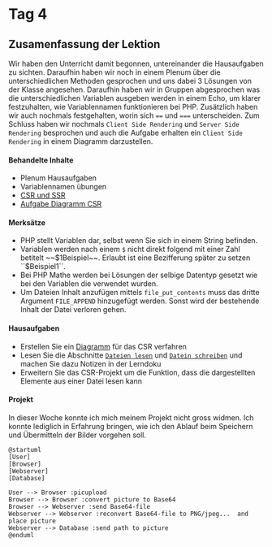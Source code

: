 # Tag 4

## Zusamenfassung der Lektion

Wir haben den Unterricht damit begonnen, untereinander die Hausaufgaben zu sichten. Daraufhin haben wir noch in einem Plenum über die unterschiedlichen Methoden gesprochen und uns dabei 3 Lösungen von der Klasse angesehen. Daraufhin haben wir in Gruppen abgesprochen was die unterschiedlichen Variablen ausgeben werden in einem Echo, um klarer festzuhalten, wie Variablennamen funktionieren bei PHP. Zusätzlich haben wir auch nochmals festgehalten, worin sich ``==`` und ``===`` unterscheiden. Zum Schluss haben wir nochmals ``Client Side Rendering`` und ``Server Side Rendering`` besprochen und auch die Aufgabe erhalten ein ``Client Side Rendering`` in einem Diagramm darzustellen.

<!-- tabs:start -->

#### **Behandelte Inhalte**

- Plenum Hausaufgaben
- Variablennamen übungen
- [CSR und SSR](../tech/csr_ssr.md)
- [Aufgabe Diagramm CSR](../tech/csr_ssr.md)

#### **Merksätze**

- PHP stellt Variablen dar, selbst wenn Sie sich in einem String befinden.
- Variablen werden nach einem ``$`` nicht direkt folgend mit einer Zahl betitelt ~~$1Beispiel~~. Erlaubt ist eine Bezifferung später zu setzen ``$Beispiel1``.
- Bei PHP Mathe werden bei Lösungen der selbige Datentyp gesetzt wie bei den Variablen die verwendet wurden.
- Um Dateien Inhalt anzufügen mittels ``file_put_contents`` muss das dritte Argument ``FILE_APPEND`` hinzugefügt werden. Sonst wird der bestehende Inhalt der Datei verloren gehen.

#### **Hausaufgaben**

- Erstellen Sie ein [Diagramm](../tech/csr_ssr.md) für das CSR verfahren
- Lesen Sie die Abschnitte [```Dateien lesen```](../tech/dateien_lesen.md) und [```Datein schreiben```](../tech/dateien_schreiben.md) und machen Sie dazu Notizen in der Lerndoku
- Erweitern Sie das CSR-Projekt um die Funktion, dass die dargestellten Elemente aus einer Datei lesen kann

#### **Projekt**

In dieser Woche konnte ich mich meinem Projekt nicht gross widmen. Ich konnte lediglich in Erfahrung bringen, wie ich den Ablauf beim Speichern und Übermitteln der Bilder vorgehen soll.

```plantuml
@startuml
[User]
[Browser]
[Webserver]
[Database]

User --> Browser :picupload
Browser --> Browser :convert picture to Base64
Browser --> Webserver :send Base64-file
Webserver --> Webserver :reconvert Base64-file to PNG/jpeg...  and place picture
Webserver --> Database :send path to picture
@enduml
```

<!-- tabs:end -->